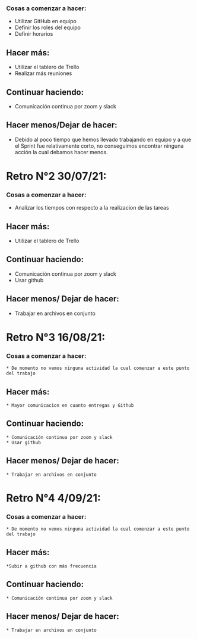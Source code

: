 ### Cosas a comenzar a hacer:

* Utilizar GitHub en equipo
* Definir los roles del equipo
* Definir horarios

## Hacer más: 

* Utilizar el tablero de Trello
* Realizar más reuniones 

## Continuar haciendo:

* Comunicación continua por zoom y slack

## Hacer menos/Dejar de hacer:

* Debido al poco tiempo que hemos llevado trabajando en equipo y a que el Sprint fue relativamente corto, no conseguimos encontrar ninguna acción la cual debamos hacer menos.


# Retro N°2 30/07/21:


### Cosas a comenzar a hacer:

 * Analizar los tiempos con respecto a la realizacion de las tareas

## Hacer más:

* Utilizar el tablero de Trello

## Continuar haciendo:

* Comunicación continua por zoom y slack
* Usar github

## Hacer menos/ Dejar de hacer:

* Trabajar en archivos en conjunto


# Retro N°3 16/08/21:


### Cosas a comenzar a hacer:
    * De momento no vemos ninguna actividad la cual comenzar a este punto del trabajo

## Hacer más:
    * Mayor comunicacion en cuanto entregas y Github
## Continuar haciendo:
    * Comunicación continua por zoom y slack
    * Usar github

## Hacer menos/ Dejar de hacer:
    * Trabajar en archivos en conjunto


# Retro N°4 4/09/21:


### Cosas a comenzar a hacer:
    * De momento no vemos ninguna actividad la cual comenzar a este punto del trabajo

## Hacer más:
    *Subir a github con más frecuencia
## Continuar haciendo:
    * Comunicación continua por zoom y slack

## Hacer menos/ Dejar de hacer:
    * Trabajar en archivos en conjunto
    